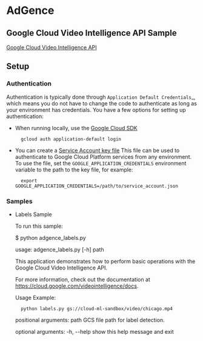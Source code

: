 # AdGence 

## Google Cloud Video Intelligence API Sample

[Google Cloud Video Intelligence API](https://cloud.google.com/video-intelligence/docs)

## Setup



### Authentication


Authentication is typically done through `Application Default Credentials`_,
which means you do not have to change the code to authenticate as long as
your environment has credentials. You have a few options for setting up
authentication:

* When running locally, use the [Google Cloud SDK](https://cloud.google.com/sdk/)

        gcloud auth application-default login


* You can create a [Service Account key file](https://developers.google.com/identity/protocols/OAuth2ServiceAccount#creatinganaccount) This file can be used to
   authenticate to Google Cloud Platform services from any environment. To use
   the file, set the ``GOOGLE_APPLICATION_CREDENTIALS`` environment variable to
   the path to the key file, for example:

        export GOOGLE_APPLICATION_CREDENTIALS=/path/to/service_account.json



### Samples


* Labels Sample

    To run this sample:


    $ python adgence_labels.py

    usage: adgence_labels.py [-h] path
    
    This application demonstrates how to perform basic operations with the
    Google Cloud Video Intelligence API.
    
    For more information, check out the documentation at
    https://cloud.google.com/videointelligence/docs.
    
    Usage Example:
    
        python labels.py gs://cloud-ml-sandbox/video/chicago.mp4
    
    positional arguments:
      path        GCS file path for label detection.
    
    optional arguments:
      -h, --help  show this help message and exit